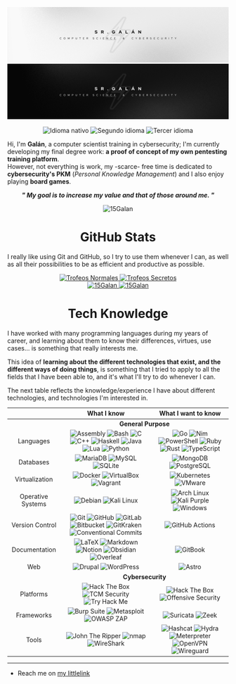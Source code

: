 <div align="center">
    <p>
        <img src=".github/readme/banner-light.png#gh-light-mode-only" alt="Banner (light)" />
        <img src=".github/readme/banner-dark.png#gh-dark-mode-only" alt="Banner (dark)" />
    </p>
    <p>
        <img src="https://img.shields.io/badge/Nat-🇪🇸-%23aaaaaa.svg?style=flat" alt="Idioma nativo"/>
        <img src="https://img.shields.io/badge/B1-🇬🇧-%23aaaaaa.svg?style=flat" alt="Segundo idioma"/>
        <img src="https://img.shields.io/badge/A2-🇫🇷-%23aaaaaa.svg?style=flat" alt="Tercer idioma"/>
    </p>
    <p align="left">
        Hi, I'm <b>Galán</b>, a computer scientist training in cybersecurity; I'm currently developing my final degree work: <b>a proof of concept of my own pentesting training platform</b>.
        <br>
        However, not everything is work, my -scarce- free time is dedicated to <b>cybersecurity's PKM</b> (<i>Personal Knowledge Management</i>) and I also enjoy playing <b>board games</b>.
    </p>
    <p>
        <b><i>" My goal is to increase my value and that of those around me. "</b></i>
    </p>
    <img src="https://komarev.com/ghpvc/?username=15Galan" alt="15Galan"/>
</div>

<div align="center">
    <h1>GitHub Stats</h1>
    <p align="left">
        I really like using Git and GitHub, so I try to use them whenever I can, as well as all their possibilities to be as efficient and productive as possible.
    </p>
    <a href="https://github.com/15Galan">
        <img src="https://github-trophies.vercel.app/?username=15Galan&no-bg=true&no-frame=true&rank=SSS,SS,S,AAA,AA,A,B,C&file=2&column=3&margin-w=5&margin-h=5" alt="Trofeos Normales" weight="200vw"/>
        <img src="https://github-trophies.vercel.app/?username=15Galan&no-bg=true&no-frame=true&rank=SECRET&file=2&column=2&margin-w=5&margin-h=5" alt="Trofeos Secretos" weight="200vw"/>
    <br>
        <img src="https://github-readme-stats.vercel.app/api/top-langs/?username=15Galan&theme=transparent&title_color=00000000&bg_color=00000000&hide_border=true&layout=compact&langs_count=6" height="130em" weight="100vw" alt="15Galan"/>
        <img src="https://github-readme-streak-stats.herokuapp.com/?user=15Galan&theme=transparent&hide_border=true&stroke=00000000&date_format=j%20M%5B%20Y%5D&mode=weekly" height="130em" weight="100vw" alt="15Galan"/>
    </a>
</div>

<div align="center">
    <h1>Tech Knowledge</h1>
    <div align="left">
        <p>
            I have worked with many programming languages during my years of career, and learning about them to know their differences, virtues, use cases... is something that really interests me.
        </p>
        <p>
            This idea of <b>learning about the different technologies that exist, and the different ways of doing things</b>, is something that I tried to apply to all the fields that I have been able to, and it's what I'll try to do whenever I can.
        </p>
        <p>
            The next table reflects the knowledge/experience I have about different technologies, and technologies I'm interested in.
        </p>
    </div>
</div>

<table align="center">
    <thead align="center">
        <tr>
            <th></th>
            <th>What I know</th>
            <th>What I want to know</th>
        </tr>
    </thead>
    <tbody align="center">
        <tr>
            <td> <!-- Empty --> </td>
            <td colspan=2>
                <b>General Purpose</b>
            </td>
        </tr>
        <tr>
            <td>Languages</td>
            <td>
                <img src="https://img.shields.io/badge/Assembly-%23545454.svg?style=flat&logo=assembly&logoColor=white" alt="Assembly">
                <img src="https://img.shields.io/badge/Bash-%23121011.svg?style=flat&logo=gnu-bash&logoColor=white" alt="Bash">
                <img src="https://img.shields.io/badge/C-%2300599C.svg?style=flat&logo=c&logoColor=white" alt="C">
                <img src="https://img.shields.io/badge/C++-%2300599C.svg?style=flat&logo=c%2B%2B&logoColor=white" alt="C++">
                <img src="https://img.shields.io/badge/Haskell-5e5086?style=flat&logo=haskell&logoColor=white" alt="Haskell">
                <img src="https://img.shields.io/badge/Java-%23DD4F39.svg?style=flat&logo=oracle&logoColor=white" alt="Java">
                <img src="https://img.shields.io/badge/Lua-%232C2D72.svg?style=flat&logo=lua&logoColor=white" alt="Lua">
                <img src="https://img.shields.io/badge/Python-3670A0?style=flat&logo=python&logoColor=white" alt="Python">
            </td>
            <td>
                <img src="https://img.shields.io/badge/Go-%2300ADD8.svg?style=flat&logo=go&logoColor=white" alt="Go">
                <img src="https://img.shields.io/badge/Nim-%23FFE953.svg?style=flat&logo=nim&logoColor=black" alt="Nim">
                <img src="https://img.shields.io/badge/PowerShell-%235391FE.svg?style=flat&logo=powershell&logoColor=white" alt="PowerShell">
                <img src="https://img.shields.io/badge/Ruby-%23CC342D.svg?style=flat&logo=ruby&logoColor=white" alt="Ruby">
                <img src="https://img.shields.io/badge/Rust-%23000000.svg?style=flat&logo=rust&logoColor=white" alt="Rust">
                <img src="https://img.shields.io/badge/TypeScript-%23007ACC.svg?style=flat&logo=typescript&logoColor=white" alt="TypeScript">
            </td>
        </tr>
        <tr>
            <td>Databases</td>
            <td>
                <img src="https://img.shields.io/badge/MariaDB-003545?style=flat&logo=mariadb&logoColor=white" alt="MariaDB">
                <img src="https://img.shields.io/badge/MySQL-%2300f.svg?style=flat&logo=mysql&logoColor=white" alt="MySQL">
                <img src="https://img.shields.io/badge/SQLite-%2307405e.svg?style=flat&logo=sqlite&logoColor=white" alt="SQLite">
            </td>
            <td>
                <img src="https://img.shields.io/badge/MongoDB-%234ea94b.svg?style=flat&logo=mongodb&logoColor=white" alt="MongoDB">
                <img src="https://img.shields.io/badge/PostgreSQL-%23316192.svg?style=flat&logo=postgresql&logoColor=white" alt="PostgreSQL">
            </td>
        </tr>
        <tr>
            <td>Virtualization</td>
            <td>
                <img src="https://img.shields.io/badge/Docker-%230db7ed.svg?style=flat&logo=docker&logoColor=white" alt="Docker">
                <img src="https://img.shields.io/badge/VirtualBox-%23183A61.svg?style=flat&logo=virtualbox&logoColor=white" alt="VirtualBox">
                <img src="https://img.shields.io/badge/Vagrant-%231868F2.svg?style=flat&logo=vagrant&logoColor=white" alt="Vagrant">
            </td>
            <td>
                <img src="https://img.shields.io/badge/Kubernetes-%23326CE5.svg?style=flat&logo=kubernetes&logoColor=white" alt="Kubernetes">
                <img src="https://img.shields.io/badge/VMware-%23607078.svg?style=flat&logo=vmware&logoColor=white" alt="VMware">
            </td>
        <tr>
            <td>Operative Systems</td>
            <td>
                <img src="https://img.shields.io/badge/Debian-%23A81D33.svg?style=flat&logo=debian&logoColor=white" alt="Debian">
                <img src="https://img.shields.io/badge/Kali%20Linux-%23080636.svg?style=flat&logo=kali-linux&logoColor=white" alt="Kali Linux">
            </td>
            <td>
                <img src="https://img.shields.io/badge/Arch%20Linux-%231793D1.svg?style=flat&logo=arch-linux&logoColor=white" alt="Arch Linux">
                <img src="https://img.shields.io/badge/Kali%20Purple-%23AE078C.svg?style=flat&logo=kali-linux&logoColor=white" alt="Kali Purple">
                <img src="https://img.shields.io/badge/Windows-0078D6?style=flat&logo=windows&logoColor=white" alt="Windows">
            </td>
        </tr>
        <tr>
            <td>Version Control</td>
            <td>
                <img src="https://img.shields.io/badge/Git-%23F05032.svg?style=flat&logo=git&logoColor=white" alt="Git">
                <img src="https://img.shields.io/badge/GitHub-%23121011.svg?style=flat&logo=github&logoColor=white" alt="GitHub">
                <img src="https://img.shields.io/badge/GitLab-%23FC6D26.svg?style=flat&logo=gitlab&logoColor=white" alt="GitLab">
                <img src="https://img.shields.io/badge/Bitbucket-%230052CC.svg?style=flat&logo=bitbucket&logoColor=white" alt="Bitbucket">
                <img src="https://img.shields.io/badge/GitKraken-%23179287.svg?style=flat&logo=gitkraken&logoColor=white" alt="GitKraken">
                <img src="https://img.shields.io/badge/Conventional%20Commits-%23FE5196.svg?style=flat&logo=conventional-commits&logoColor=white" alt="Conventional Commits">
            </td>
            <td>
                <img src="https://img.shields.io/badge/GitHub%20Actions-%232088FF.svg?style=flat&logo=github-actions&logoColor=white" alt="GitHub Actions">
            </tr>
        </tr>
        <tr>
            <td>Documentation</td>
            <td>
                <img src="https://img.shields.io/badge/Latex-%23008080.svg?style=flat&logo=latex&logoColor=white" alt="LaTeX">
                <img src="https://img.shields.io/badge/Markdown-%23151515.svg?style=flat&logo=markdown&logoColor=white" alt="Markdown">
                <img src="https://img.shields.io/badge/Notion-%23FFFFFF.svg?style=flat&logo=notion&logoColor=black" alt="Notion">
                <img src="https://img.shields.io/badge/Obsidian-%23483699.svg?style=flat&logo=obsidian&logoColor=white" alt="Obsidian">
                <img src="https://img.shields.io/badge/Overleaf-%2347A141.svg?style=flat&logo=overleaf&logoColor=white" alt="Overleaf">
            </td>
            <td>
                <img src="https://img.shields.io/badge/GitBook-%233884FF.svg?style=flat&logo=gitbook&logoColor=white" alt="GitBook">
            </td>
        </tr>
        <tr>
            <td>Web</td>
            <td>
                <img src="https://img.shields.io/badge/Drupal-%230678BE.svg?style=flat&logo=drupal&logoColor=white" alt="Drupal">
                <img src="https://img.shields.io/badge/WordPress-%2321759B.svg?style=flat&logo=wordpress&logoColor=white" alt="WordPress">
            </td>
            <td>
                <img src="https://img.shields.io/badge/Astro-%23000000.svg?style=flat&logo=astro&logoColor=white" alt="Astro">
            </td>
        </tr>
        <!--
        <tr>
            <td><i>Other</i></td>
            <td>
            </td>
            <td>
                <img src="https://img.shields.io/badge/Vim-%23019733.svg?style=flat&logo=vim&logoColor=white" alt="Vim">
                <img src="https://img.shields.io/badge/Neovim-%2357A143.svg?style=flat&logo=neovim&logoColor=white" alt="Neovim">
                <img src="https://img.shields.io/badge/Raspberry%20Pi-%23C51A4A.svg?style=flat&logo=raspberry-pi&logoColor=white" alt="Raspberry Pi">
                <img src="https://img.shields.io/badge/Warp-%2301A4FF.svg?style=flat&logo=warp&logoColor=white" alt="Warp">
                <img src="https://img.shields.io/badge/Gimp-%235C5543.svg?style=flat&logo=gimp&logoColor=white" alt="Gimp">
            </td>
        </tr>
        -->
        <tr>
            <td> <!-- Empty --> </td>
            <td colspan=2>
                <b>Cybersecurity</b>
            </td>
        </tr>
        <tr>
            <td>Platforms</td>
            <td>
                <img src="https://img.shields.io/badge/HTB%20Academy-%23111927.svg?style=flat&logo=hackthebox&logoColor=9FEF00" alt="Hack The Box">
                <img src="https://img.shields.io/badge/TCM%20Security-%23D8265B.svg?style=flat&logo=tcm-security&logoColor=white" alt="TCM Security">
                <img src="https://img.shields.io/badge/TryHackme-%23FFFFFF.svg?style=flat&logo=tryhackme&logoColor=C11111" alt="Try Hack Me">
            </td>
            <td>
                <img src="https://img.shields.io/badge/Hack%20The%20Box-%23111927.svg?style=flat&logo=hackthebox&logoColor=9FEF00" alt="Hack The Box">
                <img src="https://img.shields.io/badge/Offensive%20Security-%234946CE.svg?style=flat&logo=offensive-security&logoColor=white" alt="Offensive Security">
            </td>
        </tr>
        <tr>
            <td>Frameworks</td>
            <td>
                <img src="https://img.shields.io/badge/Burp%20Suite-%23FF6633.svg?style=flat&logo=burp-suite&logoColor=black" alt="Burp Suite">
                <img src="https://img.shields.io/badge/Metasploit-%232596CD.svg?style=flat&logo=metasploit&logoColor=white" alt="Metasploit">
                <img src="https://img.shields.io/badge/OWASP%20ZAP-%2300549E.svg?style=flat&logo=owasp-zap&logoColor=white" alt="OWASP ZAP">
            </td>
            <td>
                <img src="https://img.shields.io/badge/Suricata-%23F6AC31.svg?style=flat&logo=suricata&logoColor=white" alt="Suricata">
                <img src="https://img.shields.io/badge/Zeek-%232980B9.svg?style=flat&logo=zeek&logoColor=black" alt="Zeek">
            </td>
        </tr>
        <tr>
            <td>Tools</td>
            <td>
                <img src="https://img.shields.io/badge/John%20The%20Ripper-%23BA1515.svg?style=flat&logo=john-the-ripper&logoColor=black" alt="John The Ripper">
                <img src="https://img.shields.io/badge/nmap-%23D0ECF4.svg?style=flat&logo=nmap&logoColor=white" alt="nmap">
                <img src="https://img.shields.io/badge/WireShark-%231679A7.svg?style=flat&logo=wireshark&logoColor=white" alt="WireShark">
            </td>
            <td>
                <img src="https://img.shields.io/badge/Hashcat-%233E3E41.svg?style=flat&logo=hashcat&logoColor=white" alt="Hashcat">
                <img src="https://img.shields.io/badge/Hydra-%23168F78.svg?style=flat&logo=hydra&logoColor=white" alt="Hydra">
                <img src="https://img.shields.io/badge/Meterpreter-%232596CD.svg?style=flat&logo=meterpreter&logoColor=white" alt="Meterpreter">
                <img src="https://img.shields.io/badge/OpenVPN-%23EA7E20.svg?style=flat&logo=openvpn&logoColor=white" alt="OpenVPN">
                <img src="https://img.shields.io/badge/Wireguard-%2388171A.svg?style=flat&logo=wireguard&logoColor=white" alt="Wireguard">
            </tr>
    </tbody>
</table>

---

- Reach me on [my littlelink](https://srgalan.vercel.app)
